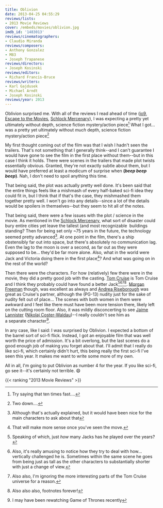 ```yaml
---
title: Oblivion
date: 2013-04-25 04:55:29
reviews/lists:
- 2013 Movie Reviews
cover: /embeds/movies/oblivion.jpg
imdb_id: '1483013'
reviews/cinematographers:
- Claudio Miranda
reviews/composers:
- Anthony Gonzalez
- M83
- Joseph Trapanese
reviews/directors:
- Joseph Kosinski
reviews/editors:
- Richard Francis-Bruce
reviews/writers:
- Karl Gajdusek
- Michael Arndt
- Joseph Kosinski
reviews/year: 2013
---
```

Oblivion surprised me. With all of the reviews I read ahead of time (<a title="io9 Oblivion review" href="http://io9.com/oblivion-has-its-meh-moments-but-one-hell-of-a-satisfy-476457815">io9</a>, <a title="Escape to the Movies Oblivion review" href="http://www.escapistmagazine.com/videos/view/escape-to-the-movies/7157-Oblivion">Escape to the Movies</a>, <a title="Schlock Mercenary Oblivion review" href="http://www.schlockmercenary.com/blog/oblivion-movie-review">Schlock Mercenary</a>), I was expecting a pretty yet ultimately without depth, science fiction mystery/action piece[^1] What I got... was a pretty yet ultimately without *much* depth, science fiction mystery/action piece[^2]

<!--more-->

My first thought coming out of the film was that I wish I hadn't seen the trailers. That's not something that I generally think--and I can't guarantee I would have gone to see the film in the first place without them--but in this case I think it holds. There were scenes in the trailers that made plot twists essentially obvious. Granted, they're not exactly subtle about them, but I would have preferred at least a modicum of surprise when **(*beep beep beep*)**. Nah, I don't need to spoil anything this time.

That being said, the plot was actually pretty well done. It's been said that the entire things feels like a mishmash of every half-baked sci-fi idea they could fit in, but I think that if that's the case, they mishmashed them together pretty well. I won't go into any details--since a lot of the details would be spoilers in themselves--but they seem to hit all of the notes.

That being said, there were a few issues with the plot / science in the movie. As mentioned in the <a title="Schlock Mercenary Oblivion review" href="http://www.schlockmercenary.com/blog/oblivion-movie-review">Schlock Mercenary</a>, what sort of disaster could bury entire cities yet leave the tallest (and most recognizable  buildings standing? Then for being set only ~75 years in the future, the technology seemed pretty advanced[^3]. At one point in the film, there's a ship obstensibly far out into space, but there's absolutely no communication lag. Even the lag to the moon is over a second, as far out as they were supposed to be... they'd be far more alone. Also, what in the world were Jack and Victoria doing there in the first place[^4]? And what was going on in the rest of the world?

Then there were the characters. For how (relatively) few there were in the movie, they did a pretty good job with the casting. <a itemprop="url" href="http://www.imdb.com/name/nm0000129/?ref_=tt_cl_t1">Tom Cruise</a> is Tom Cruise and I think they probably could have found a better Jack[^5][^6][^7][^8]. <a itemprop="url" href="http://www.imdb.com/name/nm0000151/?ref_=tt_cl_t2">Morgan Freeman</a> though, was excellent as always and <a itemprop="url" href="http://www.imdb.com/name/nm2057859/?ref_=tt_cl_t4">Andrea Riseborough</a> was great as Cruise's partner, although the (PG-13) nudity just for the sake of nudity felt out of place... The scenes with both women in them were awkward and I feel like there must have been more tension there, likely left on the cutting room floor. Also, it was mildly disconcerting to see <a href="http://www.imdb.com/character/ch0158527/?ref_=tt_cl_t1">Jaime Lannister</a> (<a itemprop="url" href="http://www.imdb.com/name/nm0182666/?ref_=tt_cl_t5">Nikolaj Coster-Waldau</a>)--I really couldn't see him as a separate character[^9].

In any case, like I said: I was surprised by Oblivion. I expected a bottom of the barrel sort of sci-fi flick. Instead, I got an enjoyable film that was well worth the price of admission. It's a bit overlong, but the last scenes do a good enough job of making you forget about that. I'll admit that I really do like sci-fi, which certainly didn't hurt, this being really the first sci-fi I've seen this year. It makes me want to write some more of my own.

All in all, I'm going to put Oblivion as number 4 for the year. If you like sci-fi, go see it--it's certainly not terrible. :smile:

{{< ranking "2013 Movie Reviews" >}}

[^1]: Try saying that ten times fast....
[^2]: Two down....
[^3]: Although that's actually explained, but it would have been nice for the main characters to ask about that
[^4]: That will make more sense once you've seen the move.
[^5]: Speaking of which, just *how* many Jacks has he played over the years?
[^6]: Also, it's really amusing to notice how they try to deal with how... vertically challenged he is. Sometimes within the same scene he goes from being just as tall as the other characters to substantially shorter with just a change of view.
[^7]: Also also, I'm ignoring the more interesting parts of the Tom Cruise universe for a reason.
[^8]: Also also also, footnotes forever!
[^9]: I may have been rewatching Game of Thrones recently